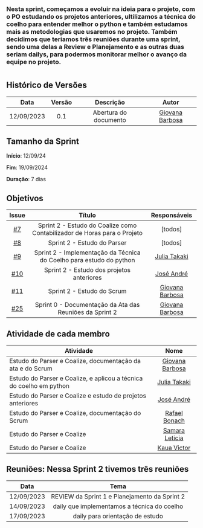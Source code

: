 ### Nesta sprint, começamos a evoluir na ideia para o projeto, com o PO estudando os projetos anteriores, ultilizamos a técnica do coelho para entender melhor o python e também estudamos mais as metodologias que usaremos no projeto. Também decidimos que teriamos três reuniões durante uma sprint, sendo uma delas a Review e Planejamento e as outras duas seriam dailys, para podermos monitorar melhor o avanço da equipe no projeto.
#

## Histórico de Versões

| Data       | Versão | Descrição                                 | Autor             |
| :--------: | :----: | :--------------------:                    | :---------------: |
| 12/09/2023 |  0.1   | Abertura do documento                     | [Giovana Barbosa ](https://github.com/gio221) |

## Tamanho da Sprint

**Início**: 12/09/24

**Fim**: 19/09/2024

**Duração**: 7 dias

## Objetivos

|                            Issue                             |              Título               |                    Responsáveis                     |
| :----------------------------------------------------------: | :-------------------------------: | :-------------------------------------------------: |
| [#7](https://github.com/unb-mds/2023-2-Squad07/issues/7) |  Sprint 2 - Estudo do Coalize como Contabilizador de Horas para o Projeto  | [todos] |
| [#8](https://github.com/unb-mds/2023-2-Squad07/issues/8) | Sprint 2 - Estudo do Parser|  [todos]|
| [#9](https://github.com/unb-mds/2023-2-Squad07/issues/9) | Sprint 2 - Implementação da Técnica do Coelho para estudo do python  |   [Julia Takaki](https://github.com/juliatakaki)     |
| [#10](https://github.com/unb-mds/2023-2-Squad07/issues/10) | Sprint 2 - Estudo dos projetos anteriores| [José André](https://github.com/joseandre25)|
| [#11](https://github.com/unb-mds/2023-2-Squad07/issues/11) | Sprint 2 - Estudo do Scrum  |  [Giovana Barbosa ](https://github.com/gio221) | |   [Rafael Bonach](https://github.com/RafaBonach)|
| [#25](https://github.com/unb-mds/2023-2-Squad07/issues/25) | Sprint 0 - Documentação da Ata das Reuniões da Sprint 2  |  [Giovana Barbosa ](https://github.com/gio221) |



## Atividade de cada membro
| Atividade        |                                                                           Nome                                                                            |
| ------------- | :-------------------------------------------------------------------------------------------------------------------------------------------------------: |
| Estudo do Parser e Coalize, documentação da ata e do Scrum  |                                                    [Giovana Barbosa ](https://github.com/gio221)                                                    |
| Estudo do Parser e Coalize, e aplicou a técnica do coelho em python |                                                    [Julia Takaki](https://github.com/juliatakaki)                                                    |
|Estudo do Parser e Coalize e estudo de projetos anteriores           |                                                    [José André](https://github.com/joseandre25)                                                     |
| Estudo do Parser e Coalize, documentação do Scrum    |                                                    [Rafael Bonach](https://github.com/RafaBonach)                                                    |
| Estudo do Parser e Coalize     |                                                    [Samara Leticia](https://github.com/samarawwleticia)                                                    |
| Estudo do Parser e Coalize | [Kaua Victor](https://github.com/Kauanviictor) |

## Reuniões: Nessa Sprint 2 tivemos três reuniões

| Data       | Tema                             
| :---------:| :---------------------------------------------:      
| 12/09/2023 |  REVIEW da Sprint 1 e Planejamento da Sprint 2   
| 14/09/2023 |  daily que implementamos a técnica do coelho   
| 17/09/2023 |  daily para orientação de estudo    